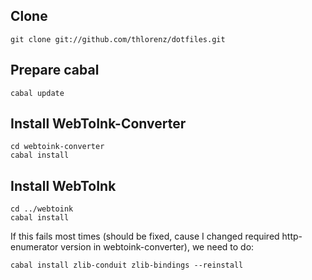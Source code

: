 ## Clone

    git clone git://github.com/thlorenz/dotfiles.git

## Prepare cabal
    
    cabal update

## Install WebToInk-Converter

    cd webtoink-converter
    cabal install

## Install WebToInk
    
    cd ../webtoink
    cabal install

If this fails most times (should be fixed, cause I changed required http-enumerator version in webtoink-converter), 
we need to do:

    cabal install zlib-conduit zlib-bindings --reinstall

